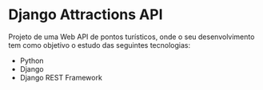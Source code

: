 # Django Attractions API

Projeto de uma Web API de pontos turísticos, onde o seu desenvolvimento tem como objetivo o estudo das seguintes tecnologias:

- Python
- Django
- Django REST Framework